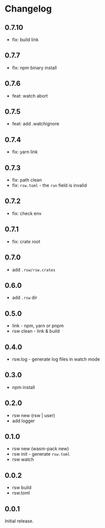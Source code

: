 # Changelog

## 0.7.10

- fix: build link

## 0.7.7

- fix: npm binary install

## 0.7.6

- feat: watch abort

## 0.7.5

- feat: add .watchignore

## 0.7.4

- fix: yarn link

## 0.7.3

- fix: path clean
- fix: `rsw.toml` - the `run` field is invalid

## 0.7.2

- fix: check env

## 0.7.1

- fix: crate root

## 0.7.0

- add `.rsw/rsw.crates`

## 0.6.0

- add `.rsw` dir

## 0.5.0

- link - npm, yarn or pnpm
- rsw clean - link & build

## 0.4.0

- rsw.log - generate log files in watch mode

## 0.3.0

- npm install

## 0.2.0

- rsw new (rsw | user)
- add logger

## 0.1.0

- rsw new (wasm-pack new)
- rsw init - generate `rsw.toml`
- rsw watch

## 0.0.2

- rsw build
- rsw.toml

## 0.0.1

Initial release.
